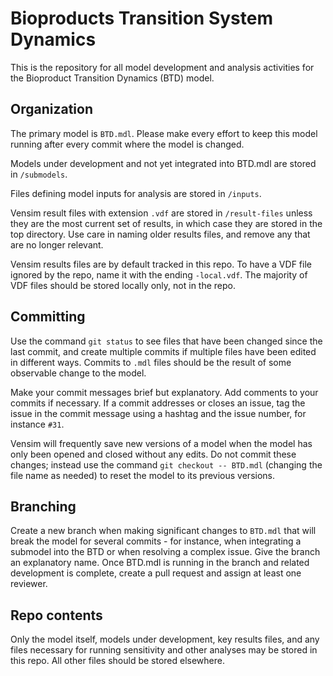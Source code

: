 # Bioproducts Transition System Dynamics

This is the repository for all model development and analysis activities for the Bioproduct Transition Dynamics (BTD) model.

## Organization 

The primary model is `BTD.mdl`. Please make every effort to keep this model running after every commit where the model is changed.

Models under development and not yet integrated into BTD.mdl are stored in `/submodels`.

Files defining model inputs for analysis are stored in `/inputs`.

Vensim result files with extension `.vdf` are stored in `/result-files` unless they are the most current set of results, in which case they are stored in the top directory. Use care in naming older results files, and remove any that are no longer relevant.

Vensim results files are by default tracked in this repo. To have a VDF file ignored by the repo, name it with the ending `-local.vdf`. The majority of VDF files should be stored locally only, not in the repo.

## Committing

Use the command `git status` to see files that have been changed since the last commit, and create multiple commits if multiple files have been edited in different ways. Commits to `.mdl` files should be the result of some observable change to the model.

Make your commit messages brief but explanatory. Add comments to your commits if necessary. If a commit addresses or closes an issue, tag the issue in the commit message using a hashtag and the issue number, for instance `#31`.

Vensim will frequently save new versions of a model when the model has only been opened and closed without any edits. Do not commit these changes; instead use the command `git checkout -- BTD.mdl` (changing the file name as needed) to reset the model to its previous versions.

## Branching

Create a new branch when making significant changes to `BTD.mdl` that will break the model for several commits - for instance, when integrating a submodel into the BTD or when resolving a complex issue. Give the branch an explanatory name. Once BTD.mdl is running in the branch and related development is complete, create a pull request and assign at least one reviewer.

## Repo contents

Only the model itself, models under development, key results files, and any files necessary for running sensitivity and other analyses may be stored in this repo. All other files should be stored elsewhere.